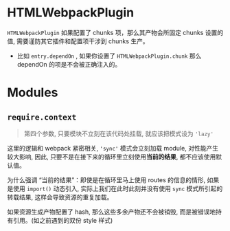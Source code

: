 # HTMLWebpackPlugin

`HTMLWebpackPlugin` 如果配置了 chunks 项，那么其产物会所固定 chunks 设置的值, 需要谨防其它插件和配置项干涉到 chunks 生产。
  + 比如 `entry.dependOn` , 如果你设置了 `HTMLWebpackPlugin.chunk` 那么 dependOn 的项是不会被正确注入的。

# Modules
## `require.context`
<!-- 关于第三个参数, 要注意 -->

> 第四个参数, 只要模块不立刻在该代码处挂载, 就应该把模式设为 `'lazy'`

这里的逻辑和 webpack 紧密相关, `'sync'` 模式会立刻加载 module, 对性能产生较大影响, 因此, 只要不是在接下来的循环里立刻使用**当前的结果**, 都不应该使用默认值。

为什么强调 “当前的结果”：即使是在循环里马上使用 routes 的信息的情形, 如果是使用 `import()` 动态引入, 实际上我们在此时此刻并没有使用 `sync` 模式所引起的转载结果, 这样会导致资源的重复加载。

如果资源生成产物配置了 hash, 那么这些多余产物还不会被销毁, 而是被错误地持有引用。(如之前遇到的双份 style 样式)